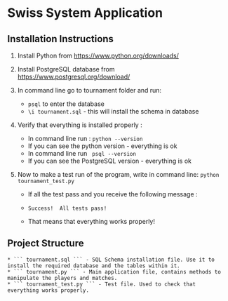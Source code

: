 # Swiss System Application

## Installation Instructions
1. Install Python from https://www.python.org/downloads/

2. Install PostgreSQL database from https://www.postgresql.org/download/

3. In command line go to tournament folder and run:
    * ```psql``` to enter the database
    * ```\i tournament.sql``` - this will install the schema in database
    
4. Verify that everything is installed properly :
    * In command line run :
        ``` python --version ```
    * If you can see the python version - everything is ok
    * In command line run
          ``` psql --version```
    * If you can see the PostgreSQL version - everything is ok
    
5. Now to make a test run of the program, write in command line:
    ``` python tournament_test.py ```
    * If all the test pass and you receive the following message :
    * ``` Success!  All tests pass! ```

    * That means that everything works properly!



          
## Project Structure
    * ``` tournament.sql ``` - SQL Schema installation file. Use it to install the required database and the tables within it.
    * ``` tournament.py ``` - Main application file, contains methods to manipulate the players and matches.
    * ``` tournament_test.py ``` - Test file. Used to check that everything works properly.
